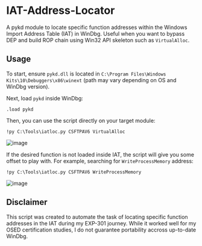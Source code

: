# IAT-Address-Locator
A pykd module to locate specific function addresses within the Windows Import Address Table (IAT) in WinDbg. Useful when you want to bypass DEP and build ROP chain using Win32 API skeleton such as `VirtualAlloc`.

## Usage
To start, ensure `pykd.dll` is located in `C:\Program Files\Windows Kits\10\Debuggers\x86\winext` (path may vary depending on OS and WinDbg version).

Next, load `pykd` inside WinDbg:
```shell
.load pykd
```

Then, you can use the script directly on your target module:
```shell
!py C:\Tools\iatloc.py CSFTPAV6 VirtualAlloc
```

![image](https://github.com/user-attachments/assets/a7f307b8-ac72-4de6-9cf1-50d41428f005)


If the desired function is not loaded inside IAT, the script will give you some offset to play with. For example, searching for `WriteProcessMemory` address:
```shell
!py C:\Tools\iatloc.py CSFTPAV6 WriteProcessMemory
```

![image](https://github.com/user-attachments/assets/9c16070d-b50c-47b7-973d-63be8744ea96)

## Disclaimer
This script was created to automate the task of locating specific function addresses in the IAT during my EXP-301 journey. While it worked well for my OSED certification studies, I do not guarantee portability accross up-to-date WinDbg.

